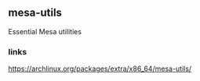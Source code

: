 ## mesa-utils

Essential Mesa utilities

### links

https://archlinux.org/packages/extra/x86_64/mesa-utils/
